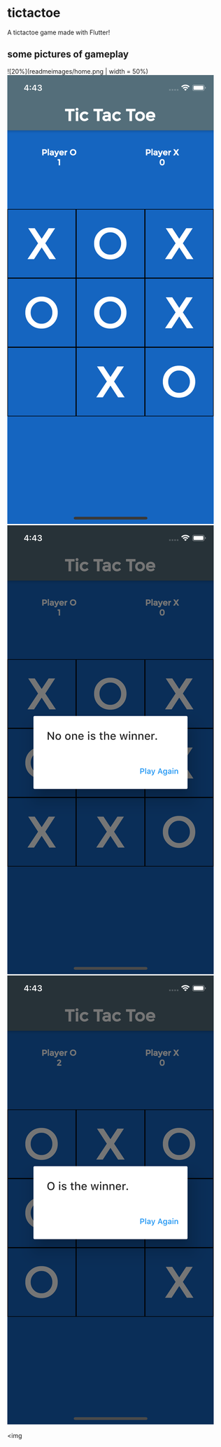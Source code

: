 # tictactoe

A tictactoe game made with Flutter! 

## some pictures of gameplay

![20%](readmeimages/home.png | width = 50%)
![20%](readmeimages/filled.png)
![20%](readmeimages/tie.png)
![20%](readmeimages/winner.png)

<img

